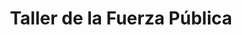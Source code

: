 ---
title: "Taller de la Fuerza Pública"
url: /puntarenas/taller-de-la-fuerza-publica/
shop: Autowerkstatt
---